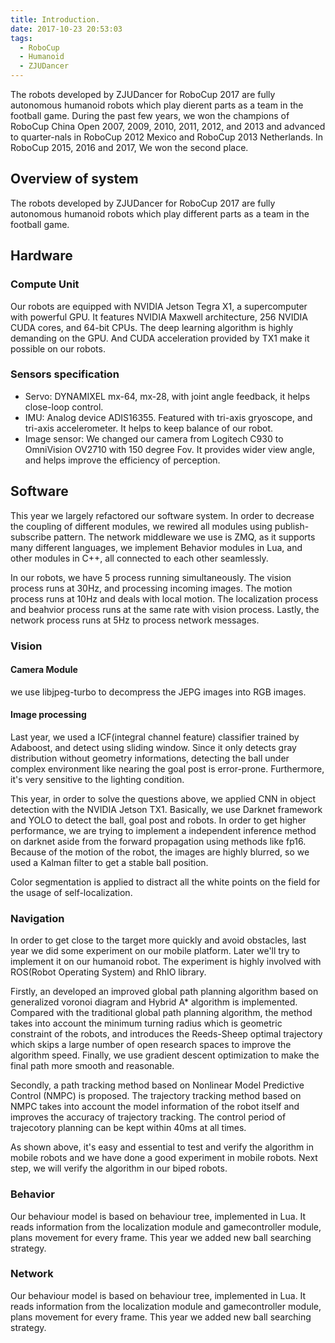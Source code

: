 ```yaml
---
title: Introduction.
date: 2017-10-23 20:53:03
tags:
  - RoboCup
  - Humanoid
  - ZJUDancer
---
```


The robots developed by ZJUDancer for RoboCup 2017 are fully autonomous humanoid robots which play dierent parts as a team in the football game. During the past few years, we won the champions of RoboCup China Open 2007, 2009, 2010, 2011, 2012, and 2013 and advanced to quarter-nals in RoboCup 2012 Mexico and RoboCup 2013 Netherlands. In RoboCup 2015, 2016 and 2017, We won the second place.

## Overview of system

The robots developed by ZJUDancer for RoboCup 2017 are fully autonomous humanoid robots which play different parts as a team in the football game.

## Hardware

### Compute Unit

Our robots are equipped with NVIDIA Jetson Tegra X1, a supercomputer with powerful GPU. It features NVIDIA Maxwell architecture, 256 NVIDIA CUDA cores, and 64-bit CPUs. The deep learning algorithm is highly demanding on the GPU. And CUDA acceleration provided by TX1 make it possible on our robots.

### Sensors specification

- Servo: DYNAMIXEL mx-64, mx-28, with joint angle feedback, it helps close-loop control.
- IMU: Analog device ADIS16355. Featured with tri-axis gryoscope, and tri-axis accelerometer. It helps to keep balance of our robot.
- Image sensor: We changed our camera from Logitech C930 to OmniVision OV2710 with 150 degree Fov. It provides wider view angle, and helps improve the efficiency of perception.

## Software

This year we largely refactored our software system. In order to decrease the coupling of different modules, we rewired all modules using publish-subscribe pattern. The network middleware we use is ZMQ, as it supports many different languages, we implement Behavior modules in Lua, and other modules in C++, all connected to each other seamlessly.

In our robots, we have 5 process running simultaneously. The vision process runs at 30Hz, and processing incoming images. The motion process runs at 10Hz and deals with local motion. The localization process and beahvior process runs at the same rate with vision process. Lastly, the network process runs at 5Hz to process network messages.

### Vision

#### Camera Module

we use libjpeg-turbo to decompress the JEPG images into RGB images.

#### Image processing

Last year, we used a ICF(integral channel feature) classifier trained by Adaboost, and detect using sliding window. Since it only detects gray distribution without geometry informations, detecting the ball under complex environment like nearing the goal post is error-prone. Furthermore, it's very sensitive to the lighting condition.

This year, in order to solve the questions above, we applied CNN in object detection with the NVIDIA Jetson TX1. Basically, we use Darknet framework and YOLO to detect the ball, goal post and robots. In order to get higher performance, we are trying to implement a independent inference method on darknet aside from the forward propagation using methods like fp16. Because of the motion of the robot, the images are highly blurred, so we used a Kalman filter to get a stable ball position.

Color segmentation is applied to distract all the white points on the field for the usage of self-localization.

### Navigation

In order to get close to the target more quickly and avoid obstacles, last year we did some experiment on our mobile platform. Later we'll try to implement it on our humanoid robot. The experiment is highly involved with ROS(Robot Operating System) and RhIO library.

Firstly, an developed an improved global path planning algorithm based on generalized voronoi diagram and Hybrid A* algorithm is implemented. Compared with the traditional global path planning algorithm, the method takes into account the minimum turning radius which is geometric constraint of the robots, and introduces the Reeds-Sheep optimal trajectory which skips a large number of open research spaces to improve the algorithm speed. Finally, we use gradient descent optimization to make the final path more smooth and reasonable.

Secondly, a path tracking method based on Nonlinear Model Predictive Control (NMPC) is proposed. The trajectory tracking method based on NMPC takes into account the model information of the robot itself and improves the accuracy of trajectory tracking. The control period of trajecotory planning can be kept within 40ms at all times.

As shown above, it's easy and essential to test and verify the algorithm in mobile robots and we have done a good experiment in mobile robots. Next step, we will verify the algorithm in our biped robots.

### Behavior

Our behaviour model is based on behaviour tree, implemented in Lua. It reads information from the localization module and gamecontroller module, plans movement for every frame. This year we added new ball searching strategy.

### Network

Our behaviour model is based on behaviour tree, implemented in Lua. It reads information from the localization module and gamecontroller module, plans movement for every frame. This year we added new ball searching strategy.
